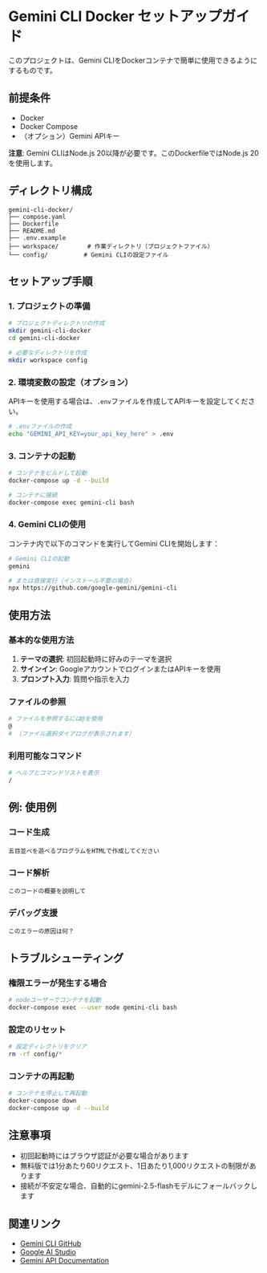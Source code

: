 # Gemini CLI Docker セットアップガイド

このプロジェクトは、Gemini CLIをDockerコンテナで簡単に使用できるようにするものです。

## 前提条件

- Docker
- Docker Compose
- （オプション）Gemini APIキー

**注意**: Gemini CLIはNode.js 20以降が必要です。このDockerfileではNode.js 20を使用します。

## ディレクトリ構成

```
gemini-cli-docker/
├── compose.yaml
├── Dockerfile
├── README.md
├── .env.example
├── workspace/        # 作業ディレクトリ（プロジェクトファイル）
└── config/          # Gemini CLIの設定ファイル
```

## セットアップ手順

### 1. プロジェクトの準備

```bash
# プロジェクトディレクトリの作成
mkdir gemini-cli-docker
cd gemini-cli-docker

# 必要なディレクトリを作成
mkdir workspace config
```

### 2. 環境変数の設定（オプション）

APIキーを使用する場合は、`.env`ファイルを作成してAPIキーを設定してください。

```bash
# .envファイルの作成
echo "GEMINI_API_KEY=your_api_key_here" > .env
```

### 3. コンテナの起動

```bash
# コンテナをビルドして起動
docker-compose up -d --build

# コンテナに接続
docker-compose exec gemini-cli bash
```

### 4. Gemini CLIの使用

コンテナ内で以下のコマンドを実行してGemini CLIを開始します：

```bash
# Gemini CLIの起動
gemini

# または直接実行（インストール不要の場合）
npx https://github.com/google-gemini/gemini-cli
```

## 使用方法

### 基本的な使用方法

1. **テーマの選択**: 初回起動時に好みのテーマを選択
2. **サインイン**: GoogleアカウントでログインまたはAPIキーを使用
3. **プロンプト入力**: 質問や指示を入力

### ファイルの参照

```bash
# ファイルを参照するには@を使用
@
# （ファイル選択ダイアログが表示されます）
```

### 利用可能なコマンド

```bash
# ヘルプとコマンドリストを表示
/
```

## 例: 使用例

### コード生成
```
五目並べを遊べるプログラムをHTMLで作成してください
```

### コード解析
```
このコードの概要を説明して
```

### デバッグ支援
```
このエラーの原因は何？
```

## トラブルシューティング

### 権限エラーが発生する場合

```bash
# nodeユーザーでコンテナを起動
docker-compose exec --user node gemini-cli bash
```

### 設定のリセット

```bash
# 設定ディレクトリをクリア
rm -rf config/*
```

### コンテナの再起動

```bash
# コンテナを停止して再起動
docker-compose down
docker-compose up -d --build
```

## 注意事項

- 初回起動時にはブラウザ認証が必要な場合があります
- 無料版では1分あたり60リクエスト、1日あたり1,000リクエストの制限があります
- 接続が不安定な場合、自動的にgemini-2.5-flashモデルにフォールバックします

## 関連リンク

- [Gemini CLI GitHub](https://github.com/google-gemini/gemini-cli)
- [Google AI Studio](https://aistudio.google.com/apikey)
- [Gemini API Documentation](https://docs.google.com/)